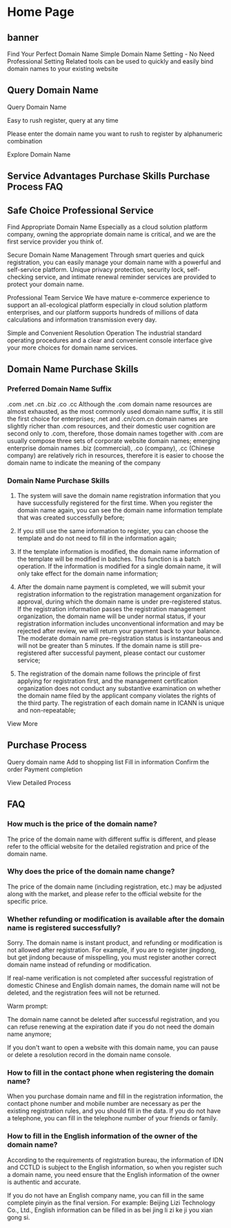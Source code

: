 # Home Page

## banner

Find Your Perfect Domain Name
Simple Domain Name Setting - No Need Professional Setting
Related tools can be used to quickly and easily bind domain names to your existing website

## Query Domain Name

Query Domain Name

Easy to rush register, query at any time

Please enter the domain name you want to rush to register by alphanumeric combination

Explore Domain Name

## Service Advantages Purchase Skills Purchase Process FAQ

## Safe Choice Professional Service

Find Appropriate Domain Name
Especially as a cloud solution platform company, owning the appropriate domain name is critical, and we are the first service provider you think of.

Secure Domain Name Management
Through smart queries and quick registration, you can easily manage your domain name with a powerful and self-service platform. Unique privacy protection, security lock, self-checking service, and intimate renewal reminder services are provided to protect your domain name.

Professional Team Service
We have mature e-commerce experience to support an all-ecological platform especially in cloud solution platform enterprises, and our platform supports hundreds of millions of data calculations and information transmission every day.

Simple and Convenient Resolution Operation
The industrial standard operating procedures and a clear and convenient console interface give your more choices for domain name services.



## Domain Name Purchase Skills

### Preferred Domain Name Suffix
.com .net .cn .biz .co .cc
Although the .com domain name resources are almost exhausted, as the most commonly used domain name suffix, it is still the first choice for enterprises; .net and .cn/com.cn domain names are slightly richer than .com resources, and their domestic user cognition are second only to .com, therefore, those domain names together with .com are usually compose three sets of corporate website domain names; emerging enterprise domain names .biz (commercial), .co (company), .cc (Chinese company) are relatively rich in resources, therefore it is easier to choose the domain name to indicate the meaning of the company


### Domain Name Purchase Skills
1. The system will save the domain name registration information that you have successfully registered for the first time. When you register the domain name again, you can see the domain name information template that was created successfully before;

2. If you still use the same information to register, you can choose the template and do not need to fill in the information again;

3. If the template information is modified, the domain name information of the template will be modified in batches. This function is a batch operation. If the information is modified for a single domain name, it will only take effect for the domain name information;

4. After the domain name payment is completed, we will submit your registration information to the registration management organization for approval, during which the domain name is under pre-registered status. If the registration information passes the registration management organization, the domain name will be under normal status, if your registration information includes unconventional information and may be rejected after review, we will return your payment back to your balance. The moderate domain name pre-registration status is instantaneous and will not be greater than 5 minutes. If the domain name is still pre-registered after successful payment, please contact our customer service;

5. The registration of the domain name follows the principle of first applying for registration first, and the management certification organization does not conduct any substantive examination on whether the domain name filed by the applicant company violates the rights of the third party. The registration of each domain name in ICANN is unique and non-repeatable;

View More

## Purchase Process

Query domain name Add to shopping list Fill in information Confirm the order Payment completion

View Detailed Process

## FAQ

### How much is the price of the domain name?

The price of the domain name with different suffix is different, and please refer to the official website for the detailed registration and price of the domain name.

### Why does the price of the domain name change?
The price of the domain name (including registration, etc.) may be adjusted along with the market, and please refer to the official website for the specific price.

### Whether refunding or modification is available after the domain name is registered successfully?
Sorry. The domain name is instant product, and refunding or modification is not allowed after registration. For example, if you are to register jingdong, but get jindong because of misspelling, you must register another correct domain name instead of refunding or modification.

If real-name verification is not completed after successful registration of domestic Chinese and English domain names, the domain name will not be deleted, and the registration fees will not be returned.

Warm prompt:

The domain name cannot be deleted after successful registration, and you can refuse renewing at the expiration date if you do not need the domain name anymore;

If you don't want to open a website with this domain name, you can pause or delete a resolution record in the domain name console.

### How to fill in the contact phone when registering the domain name?

When you purchase domain name and fill in the registration information, the contact phone number and mobile number are necessary as per the existing registration rules, and you should fill in the data. If you do not have a telephone, you can fill in the telephone number of your friends or family.

### How to fill in the English information of the owner of the domain name?

According to the requirements of registration bureau, the information of IDN and CCTLD is subject to the English information, so when you register such a domain name, you need ensure that the English information of the owner is authentic and accurate.

If you do not have an English company name, you can fill in the same complete pinyin as the final version. For example: Beijing Lizi Technology Co., Ltd., English information can be filled in as bei jing li zi ke ji you xian gong si.

